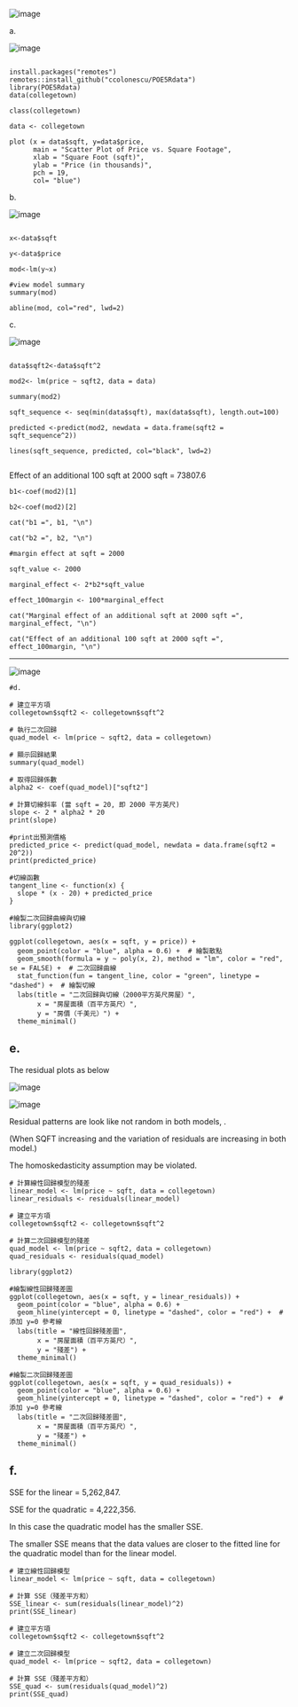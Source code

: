 ![image](https://github.com/user-attachments/assets/e3ed4f8b-ee51-4ae3-8333-1a6aad72c683)

a. 

![image](https://github.com/user-attachments/assets/7c6fb0b1-805b-4c4a-863d-9afe62e97787)


```

install.packages("remotes")
remotes::install_github("ccolonescu/POE5Rdata")
library(POE5Rdata)
data(collegetown)

class(collegetown)

data <- collegetown

plot (x = data$sqft, y=data$price,
      main = "Scatter Plot of Price vs. Square Footage",
      xlab = "Square Foot (sqft)",
      ylab = "Price (in thousands)",
      pch = 19,
      col= "blue")

```

b.

![image](https://github.com/user-attachments/assets/7c7b7722-49ef-4cae-87e7-5d7a6ec3f013)

```

x<-data$sqft

y<-data$price

mod<-lm(y~x)

#view model summary
summary(mod)

abline(mod, col="red", lwd=2)

```

c.

![image](https://github.com/user-attachments/assets/8eeb7251-26cc-4e84-b7f3-824365160907)

```

data$sqft2<-data$sqft^2

mod2<- lm(price ~ sqft2, data = data)

summary(mod2)

sqft_sequence <- seq(min(data$sqft), max(data$sqft), length.out=100)

predicted <-predict(mod2, newdata = data.frame(sqft2 = sqft_sequence^2))

lines(sqft_sequence, predicted, col="black", lwd=2)


```


Effect of an additional 100 sqft at 2000 sqft = 73807.6 


```
b1<-coef(mod2)[1]

b2<-coef(mod2)[2]

cat("b1 =", b1, "\n")

cat("b2 =", b2, "\n")

#margin effect at sqft = 2000

sqft_value <- 2000

marginal_effect <- 2*b2*sqft_value

effect_100margin <- 100*marginal_effect

cat("Marginal effect of an additional sqft at 2000 sqft =", marginal_effect, "\n")

cat("Effect of an additional 100 sqft at 2000 sqft =", effect_100margin, "\n")

```

---

![image](https://github.com/user-attachments/assets/e34909fc-b54e-481d-ab10-1e4dba10ea3a)

```
#d.

# 建立平方項
collegetown$sqft2 <- collegetown$sqft^2

# 執行二次回歸
quad_model <- lm(price ~ sqft2, data = collegetown)

# 顯示回歸結果
summary(quad_model)

# 取得回歸係數
alpha2 <- coef(quad_model)["sqft2"]

# 計算切線斜率 (當 sqft = 20, 即 2000 平方英尺)
slope <- 2 * alpha2 * 20
print(slope)

#print出預測價格
predicted_price <- predict(quad_model, newdata = data.frame(sqft2 = 20^2))
print(predicted_price)

#切線函數
tangent_line <- function(x) {
  slope * (x - 20) + predicted_price
}

#繪製二次回歸曲線與切線
library(ggplot2)

ggplot(collegetown, aes(x = sqft, y = price)) +
  geom_point(color = "blue", alpha = 0.6) +  # 繪製散點
  geom_smooth(formula = y ~ poly(x, 2), method = "lm", color = "red", se = FALSE) +  # 二次回歸曲線
  stat_function(fun = tangent_line, color = "green", linetype = "dashed") +  # 繪製切線
  labs(title = "二次回歸與切線（2000平方英尺房屋）",
       x = "房屋面積（百平方英尺）",
       y = "房價（千美元）") +
  theme_minimal()

```


e.
---

The residual plots as below 

![image](https://github.com/user-attachments/assets/6d7f7d9a-ee29-48ef-809a-aea1e66511e9)

![image](https://github.com/user-attachments/assets/c062fc53-9db4-49e9-9ade-e41f12e05e14)

Residual patterns are look like not random in both models, . 

(When SQFT increasing and the variation of residuals are increasing in both model.)

The homoskedasticity assumption may be violated.


```
# 計算線性回歸模型的殘差
linear_model <- lm(price ~ sqft, data = collegetown)
linear_residuals <- residuals(linear_model)

# 建立平方項
collegetown$sqft2 <- collegetown$sqft^2

# 計算二次回歸模型的殘差
quad_model <- lm(price ~ sqft2, data = collegetown)
quad_residuals <- residuals(quad_model)

library(ggplot2)

#繪製線性回歸殘差圖
ggplot(collegetown, aes(x = sqft, y = linear_residuals)) +
  geom_point(color = "blue", alpha = 0.6) +
  geom_hline(yintercept = 0, linetype = "dashed", color = "red") +  # 添加 y=0 參考線
  labs(title = "線性回歸殘差圖",
       x = "房屋面積（百平方英尺）",
       y = "殘差") +
  theme_minimal()

#繪製二次回歸殘差圖
ggplot(collegetown, aes(x = sqft, y = quad_residuals)) +
  geom_point(color = "blue", alpha = 0.6) +
  geom_hline(yintercept = 0, linetype = "dashed", color = "red") +  # 添加 y=0 參考線
  labs(title = "二次回歸殘差圖",
       x = "房屋面積（百平方英尺）",
       y = "殘差") +
  theme_minimal()

```

f.
---

 
SSE for the linear = 5,262,847. 

SSE for the quadratic = 4,222,356. 

In this case the quadratic model has the smaller SSE. 

The smaller SSE means that the data values are closer to the fitted line for the quadratic model than for the linear model.

```
# 建立線性回歸模型
linear_model <- lm(price ~ sqft, data = collegetown)

# 計算 SSE（殘差平方和）
SSE_linear <- sum(residuals(linear_model)^2)
print(SSE_linear)

# 建立平方項
collegetown$sqft2 <- collegetown$sqft^2

# 建立二次回歸模型
quad_model <- lm(price ~ sqft2, data = collegetown)

# 計算 SSE（殘差平方和）
SSE_quad <- sum(residuals(quad_model)^2)
print(SSE_quad)
